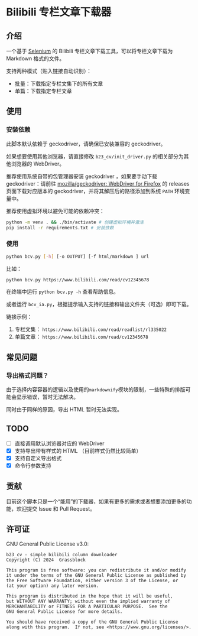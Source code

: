 # Bilibili 专栏文章下载器
## 介绍
一个基于 [Selenium](https://www.selenium.dev/) 的 Bilibili 专栏文章下载工具，可以将专栏文章下载为 Markdown 格式的文件。

支持两种模式（贴入链接自动识别）：
- 批量：下载指定专栏文集下的所有文章
- 单篇：下载指定专栏文章

## 使用
### 安装依赖
此脚本默认依赖于 geckodriver，请确保已安装兼容的 geckodriver。

如果想要使用其他浏览器，请直接修改 `b23_cv/init_driver.py` 的相关部分为其他浏览器的 WebDriver。

推荐使用系统自带的包管理器安装 geckodriver ，如果要手动下载 geckodriver：请前往 [mozilla/geckodriver: WebDriver for Firefox](https://github.com/mozilla/geckodriver) 的 releases 页面下载对应版本的 geckodriver，并将其解压后的路径添加到系统 `PATH` 环境变量中。

推荐使用虚拟环境以避免可能的依赖冲突：
```bash
python -m venv . && ./bin/activate # 创建虚拟环境并激活
pip install -r requirements.txt # 安装依赖
```

### 使用
```bash
python bcv.py [-h] [-o OUTPUT] [-f html/markdown ] url
```
比如：
```bash
python bcv.py https://www.bilibili.com/read/cv12345678
```
在终端中运行 `python bcv.py -h` 查看帮助信息。

或者运行 `bcv_ia.py`，根据提示输入支持的链接和输出文件夹（可选）即可下载。

链接示例：
1. 专栏文集： `https://www.bilibili.com/read/readlist/rl335022`
2. 单篇文章： `https://www.bilibili.com/read/cv12345678`

## 常见问题
### 导出格式问题？
由于选择内容容器的逻辑以及使用的`markdownify`模块的限制，一些特殊的排版可能会显示错误，暂时无法解决。

同时由于同样的原因，导出 HTML 暂时无法实现。

## TODO
- [ ] 直接调用默认浏览器对应的 WebDriver
- [x] 支持导出带有样式的 HTML （目前样式仍然比较简单）
- [x] 支持自定义导出格式
- [x] 命令行参数支持

## 贡献
目前这个脚本只是一个“能用”的下载器，如果有更多的需求或者想要添加更多的功能，欢迎提交 Issue 和 Pull Request。

## 许可证
GNU General Public License v3.0:

    b23_cv - simple bilibili column downloader
    Copyright (C) 2024  Grassblock

    This program is free software: you can redistribute it and/or modify
    it under the terms of the GNU General Public License as published by
    the Free Software Foundation, either version 3 of the License, or
    (at your option) any later version.

    This program is distributed in the hope that it will be useful,
    but WITHOUT ANY WARRANTY; without even the implied warranty of
    MERCHANTABILITY or FITNESS FOR A PARTICULAR PURPOSE.  See the
    GNU General Public License for more details.

    You should have received a copy of the GNU General Public License
    along with this program.  If not, see <https://www.gnu.org/licenses/>.

